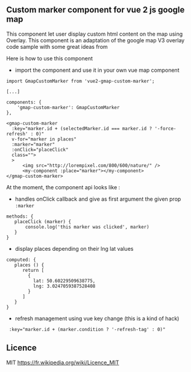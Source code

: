Custom marker component for vue 2 js google map
-----------------------------------------------

This component let user display custom html content on the map using Overlay.
This component is an adaptation of the google map V3 overlay code sample with some great ideas from 


Here is how to use this component

 * import the component and use it in your own vue map component



```
import GmapCustomMarker from 'vue2-gmap-custom-marker'; 

[...]

components: {
    'gmap-custom-marker': GmapCustomMarker
},
```


```
<gmap-custom-marker
  :key="marker.id + (selectedMarker.id === marker.id ? '-force-refresh' : 0)"
  v-for="marker in places"
  :marker="marker"
  :onClick="placeClick"
  class="">
  >
      <img src="http://lorempixel.com/800/600/nature/" />
      <my-component :place="marker"></my-component>
</gmap-custom-marker>
```

At the moment, the component api looks like :
  
  * handles onClick callback and give as first argument the given prop `:marker`

```
methods: {
   placeClick (marker) {
       console.log('this marker was clicked', marker)
   }
}
```

 * display places depending on their lng lat values

```
computed: {
   places () {
      return [
        {
          lat: 50.60229509638775, 
          lng: 3.0247059387528408 
        }
      ]
   }
}
```
 
 * refresh management using vue key change (this is a kind of hack)
```
 :key="marker.id + (marker.condition ? '-refresh-tag' : 0)"
```

Licence
-------

MIT
https://fr.wikipedia.org/wiki/Licence_MIT

